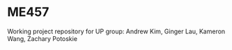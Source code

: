 # ME457

Working project repository for UP group:
Andrew Kim, Ginger Lau, Kameron Wang, Zachary Potoskie
